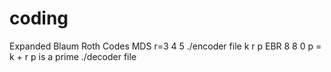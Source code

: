 # coding
Expanded Blaum Roth Codes
 MDS  r=3 4 5
./encoder  file k r p EBR 8 8 0
p = k + r     p is a prime
./decoder file
